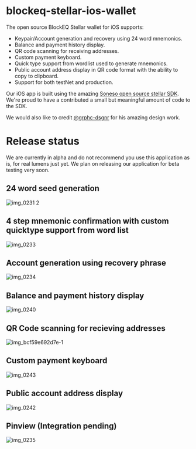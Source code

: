 # blockeq-stellar-ios-wallet

The open source BlockEQ Stellar wallet for iOS supports:

 * Keypair/Account generation and recovery using 24 word mnemonics.
 * Balance and payment history display.
 * QR code scanning for receiving addresses. 
 * Custom payment keyboard.
 * Quick type support from wordlist used to generate mnemonics.
 * Public account address display in QR code format with the ability to copy to clipboard.
 * Support for both testNet and production.
 
Our iOS app is built using the amazing [Soneso open source stellar SDK](https://github.com/Soneso/stellar-ios-mac-sdk). We're proud to have a contributed a small but meaningful amount of code to the SDK.

We would also like to credit [@grphc-dsgnr](https://github.com/grphc-dsgnr) for his amazing design work.

# Release status

We are currently in alpha and do not recommend you use this application as is, for real lumens just yet. We plan on releasing our application for beta testing very soon.  


## 24 word seed generation


![img_0231 2](https://user-images.githubusercontent.com/1127325/37441297-1c2b6542-27d7-11e8-81d9-b0a80662747c.PNG)


## 4 step mnemonic confirmation with custom quicktype support from word list


![img_0233](https://user-images.githubusercontent.com/1127325/37441403-9bc7aa22-27d7-11e8-9edf-975645350406.PNG)


## Account generation using recovery phrase


![img_0234](https://user-images.githubusercontent.com/1127325/37441421-b4b599e0-27d7-11e8-86ad-405d759f01f6.PNG)


## Balance and payment history display


![img_0240](https://user-images.githubusercontent.com/1127325/37441304-2485e7bc-27d7-11e8-88f7-009faff31c03.PNG)


## QR Code scanning for recieving addresses


![img_bcf59e692d7e-1](https://user-images.githubusercontent.com/1127325/37441306-274f6450-27d7-11e8-99a4-dc2fdb3b3a0c.jpeg)


## Custom payment keyboard


![img_0243](https://user-images.githubusercontent.com/1127325/37441301-20a4cc6c-27d7-11e8-8974-b0949324438e.PNG)


## Public account address display


![img_0242](https://user-images.githubusercontent.com/1127325/37441303-22a22f46-27d7-11e8-832e-f34e3cc83884.PNG)


## Pinview (Integration pending)


![img_0235](https://user-images.githubusercontent.com/1127325/37441476-fbadbe86-27d7-11e8-9eb7-880e7447c976.PNG)



